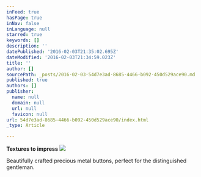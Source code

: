 ```yaml
---
inFeed: true
hasPage: true
inNav: false
inLanguage: null
starred: true
keywords: []
description: ''
datePublished: '2016-02-03T21:35:02.695Z'
dateModified: '2016-02-03T21:34:59.023Z'
title: ''
author: []
sourcePath: _posts/2016-02-03-54d7e3ad-8685-4466-b092-450d529ace90.md
published: true
authors: []
publisher:
  name: null
  domain: null
  url: null
  favicon: null
url: 54d7e3ad-8685-4466-b092-450d529ace90/index.html
_type: Article

---
```

**Textures to impress**
![](https://the-grid-user-content.s3-us-west-2.amazonaws.com/a8003650-c47f-42f2-ac75-0b56568aa174.jpg)

Beautifully crafted precious metal buttons, perfect for the distinguished gentleman.